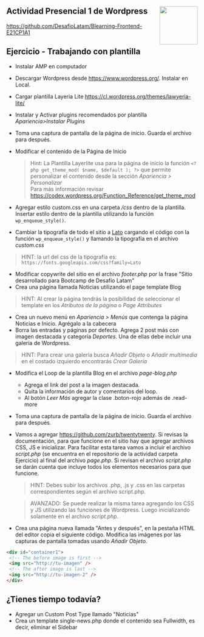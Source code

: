 <section>
<a href="http://desafiolatam.com"><img src="http://blog.desafiolatam.com/wp-content/uploads/2015/03/logo_latam_mini.png" width="100" style="float:right"></a>

# Actividad Presencial 1 de Wordpress

<https://github.com/DesafioLatam/Blearning-Frontend-E21CP1A1>

## Ejercicio - Trabajando con plantilla

- Instalar AMP en computador
- Descargar Wordpress desde <https://www.wordpress.org/>. Instalar en Local.
- Cargar plantilla Layeria Lite <https://cl.wordpress.org/themes/lawyeria-lite/>
- Instalar y Activar plugins recomendados por plantilla *Apariencia>Instalar Plugins*
- Toma una captura de pantalla de la página de inicio. Guarda el archivo para después.
- Modificar el contenido de la Página de Inicio
	> Hint: La Plantilla Layerlite usa para la página de inicio la 	función  `<?php get_theme_mod( $name, $default ); ?>` que permite 	personalizar el contenido desde la sección *Apariencia > 	Personalizar*  
	> Para más información revisar  
	<https://codex.wordpress.org/Function_Reference/get_theme_mod>
	
- Agregar estilo custom.css en una carpeta */css* dentro de la plantilla. Insertar estilo dentro de la plantilla utilizando la función `wp_enqueue_style()`.
-  Cambiar la tipografía de todo el sitio a <a href="https://fonts.google.com/specimen/Lato" target="_blank">Lato</a> cargando el código con la función `wp_enqueue_style()` y llamando la tipografía en el archivo *custom.css*

> HINT: la url del css de la tipografía es: `https://fonts.googleapis.com/css?family=Lato`

- Modificar copywrite del sitio en el archivo *footer.php*  por la frase "Sitio desarrollado para Bootcamp de Desafío Latam"
- Crea una página llamada Noticias utilizando el page template Blog

> HINT: Al crear la página tendrás la posibilidad de seleccionar el template en los *Atributos de la página* o *Page Attributes*

- Crea un nuevo menú en *Apariencia > Menús* que contenga la página Noticias e Inicio. Agrégalo a la cabecera 
- Borra las entradas y páginas por defecto. Agrega 2 post más con imagen destacada y categoría *Deportes*. Una de ellas debe incluir una galería de Wordpress.

> HINT: Para crear una galería busca *Añadir Objeto* o *Añadir multimedia* en el costado izquierdo encontrarás *Crear Galería*

- Modifica el Loop de la plantilla Blog en el archivo *page-blog.php*
	- Agrega el link del post a la imagen destacada.
	- Quita la información de autor y comentarios del loop. 
	- Al botón *Leer Más* agregar la clase .boton-rojo además de .read-	  more
- Toma una captura de pantalla de la página de inicio. Guarda el archivo para después.
- Vamos a agregar <https://github.com/zurb/twentytwenty>. Si revisas la documentación, para que funcione en el sitio hay que agregar archivos CSS, JS e inicializar. Para facilitar esta tarea vamos a incluir el archivo *script.php* (se encuentra en el repositorio de la actividad carpeta Ejercicio) al final del archivo *page.php*. Si revisan el archivo *script.php* se darán cuenta que incluye todos los elementos necesarios para que funcione.

	> HINT: Debes subir los archivos .php, .js y .css en las carpetas correspondientes según el archivo script.php.
	
	>AVANZADO: Se puede realizar la misma tarea agregando los CSS y JS utilizando las funciones de Wordpress. Luego inicializando solamente en el archivo *script.php*.
	
- Crea una página nueva llamada "Antes y después", en la pestaña HTML del editor copia el siguiente código. Modifica las imágenes por las capturas de pantalla tomadas usando *Añadir Objeto*.

```html
<div id="container1">
 <!-- The before image is first -->
 <img src="http://tu-imagen" />
 <!-- The after image is last -->
 <img src="http://tu-imagen-2" />
</div>
```


## ¿Tienes tiempo todavía?  
- Agregar un Custom Post Type llamado "Noticias"
- Crea un template single-news.php donde el contenido sea Fullwidth, es decir, eliminar el Sidebar

